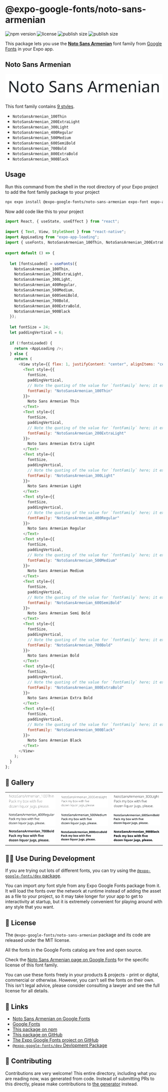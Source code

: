 # @expo-google-fonts/noto-sans-armenian

![npm version](https://flat.badgen.net/npm/v/@expo-google-fonts/noto-sans-armenian)
![license](https://flat.badgen.net/github/license/expo/google-fonts)
![publish size](https://flat.badgen.net/packagephobia/install/@expo-google-fonts/noto-sans-armenian)
![publish size](https://flat.badgen.net/packagephobia/publish/@expo-google-fonts/noto-sans-armenian)

This package lets you use the [**Noto Sans Armenian**](https://fonts.google.com/specimen/Noto+Sans+Armenian) font family from [Google Fonts](https://fonts.google.com/) in your Expo app.

## Noto Sans Armenian

![Noto Sans Armenian](./font-family.png)

This font family contains [9 styles](#-gallery).

- `NotoSansArmenian_100Thin`
- `NotoSansArmenian_200ExtraLight`
- `NotoSansArmenian_300Light`
- `NotoSansArmenian_400Regular`
- `NotoSansArmenian_500Medium`
- `NotoSansArmenian_600SemiBold`
- `NotoSansArmenian_700Bold`
- `NotoSansArmenian_800ExtraBold`
- `NotoSansArmenian_900Black`

## Usage

Run this command from the shell in the root directory of your Expo project to add the font family package to your project

```sh
npx expo install @expo-google-fonts/noto-sans-armenian expo-font expo-app-loading
```

Now add code like this to your project

```js
import React, { useState, useEffect } from "react";

import { Text, View, StyleSheet } from "react-native";
import AppLoading from "expo-app-loading";
import { useFonts, NotoSansArmenian_100Thin, NotoSansArmenian_200ExtraLight, NotoSansArmenian_300Light, NotoSansArmenian_400Regular, NotoSansArmenian_500Medium, NotoSansArmenian_600SemiBold, NotoSansArmenian_700Bold, NotoSansArmenian_800ExtraBold, NotoSansArmenian_900Black } from '@expo-google-fonts/noto-sans-armenian';

export default () => {

  let [fontsLoaded] = useFonts({
    NotoSansArmenian_100Thin, 
    NotoSansArmenian_200ExtraLight, 
    NotoSansArmenian_300Light, 
    NotoSansArmenian_400Regular, 
    NotoSansArmenian_500Medium, 
    NotoSansArmenian_600SemiBold, 
    NotoSansArmenian_700Bold, 
    NotoSansArmenian_800ExtraBold, 
    NotoSansArmenian_900Black
  });

  let fontSize = 24;
  let paddingVertical = 6;

  if (!fontsLoaded) {
    return <AppLoading />;
  } else {
    return (
      <View style={{ flex: 1, justifyContent: "center", alignItems: "center" }}>
        <Text style={{
          fontSize,
          paddingVertical,
          // Note the quoting of the value for `fontFamily` here; it expects a string!
          fontFamily: "NotoSansArmenian_100Thin"
        }}>
          Noto Sans Armenian Thin
        </Text>
        <Text style={{
          fontSize,
          paddingVertical,
          // Note the quoting of the value for `fontFamily` here; it expects a string!
          fontFamily: "NotoSansArmenian_200ExtraLight"
        }}>
          Noto Sans Armenian Extra Light
        </Text>
        <Text style={{
          fontSize,
          paddingVertical,
          // Note the quoting of the value for `fontFamily` here; it expects a string!
          fontFamily: "NotoSansArmenian_300Light"
        }}>
          Noto Sans Armenian Light
        </Text>
        <Text style={{
          fontSize,
          paddingVertical,
          // Note the quoting of the value for `fontFamily` here; it expects a string!
          fontFamily: "NotoSansArmenian_400Regular"
        }}>
          Noto Sans Armenian Regular
        </Text>
        <Text style={{
          fontSize,
          paddingVertical,
          // Note the quoting of the value for `fontFamily` here; it expects a string!
          fontFamily: "NotoSansArmenian_500Medium"
        }}>
          Noto Sans Armenian Medium
        </Text>
        <Text style={{
          fontSize,
          paddingVertical,
          // Note the quoting of the value for `fontFamily` here; it expects a string!
          fontFamily: "NotoSansArmenian_600SemiBold"
        }}>
          Noto Sans Armenian Semi Bold
        </Text>
        <Text style={{
          fontSize,
          paddingVertical,
          // Note the quoting of the value for `fontFamily` here; it expects a string!
          fontFamily: "NotoSansArmenian_700Bold"
        }}>
          Noto Sans Armenian Bold
        </Text>
        <Text style={{
          fontSize,
          paddingVertical,
          // Note the quoting of the value for `fontFamily` here; it expects a string!
          fontFamily: "NotoSansArmenian_800ExtraBold"
        }}>
          Noto Sans Armenian Extra Bold
        </Text>
        <Text style={{
          fontSize,
          paddingVertical,
          // Note the quoting of the value for `fontFamily` here; it expects a string!
          fontFamily: "NotoSansArmenian_900Black"
        }}>
          Noto Sans Armenian Black
        </Text>
      </View>
    );
  }
};
```

## 🔡 Gallery


||||
|-|-|-|
|![NotoSansArmenian_100Thin](./NotoSansArmenian_100Thin.ttf.png)|![NotoSansArmenian_200ExtraLight](./NotoSansArmenian_200ExtraLight.ttf.png)|![NotoSansArmenian_300Light](./NotoSansArmenian_300Light.ttf.png)||
|![NotoSansArmenian_400Regular](./NotoSansArmenian_400Regular.ttf.png)|![NotoSansArmenian_500Medium](./NotoSansArmenian_500Medium.ttf.png)|![NotoSansArmenian_600SemiBold](./NotoSansArmenian_600SemiBold.ttf.png)||
|![NotoSansArmenian_700Bold](./NotoSansArmenian_700Bold.ttf.png)|![NotoSansArmenian_800ExtraBold](./NotoSansArmenian_800ExtraBold.ttf.png)|![NotoSansArmenian_900Black](./NotoSansArmenian_900Black.ttf.png)||


## 👩‍💻 Use During Development

If you are trying out lots of different fonts, you can try using the [`@expo-google-fonts/dev` package](https://github.com/expo/google-fonts/tree/master/font-packages/dev#readme).

You can import _any_ font style from any Expo Google Fonts package from it. It will load the fonts over the network at runtime instead of adding the asset as a file to your project, so it may take longer for your app to get to interactivity at startup, but it is extremely convenient for playing around with any style that you want.


## 📖 License

The `@expo-google-fonts/noto-sans-armenian` package and its code are released under the MIT license.

All the fonts in the Google Fonts catalog are free and open source.

Check the [Noto Sans Armenian page on Google Fonts](https://fonts.google.com/specimen/Noto+Sans+Armenian) for the specific license of this font family.

You can use these fonts freely in your products & projects - print or digital, commercial or otherwise. However, you can't sell the fonts on their own. This isn't legal advice, please consider consulting a lawyer and see the full license for all details.

## 🔗 Links

- [Noto Sans Armenian on Google Fonts](https://fonts.google.com/specimen/Noto+Sans+Armenian)
- [Google Fonts](https://fonts.google.com/)
- [This package on npm](https://www.npmjs.com/package/@expo-google-fonts/noto-sans-armenian)
- [This package on GitHub](https://github.com/expo/google-fonts/tree/master/font-packages/noto-sans-armenian)
- [The Expo Google Fonts project on GitHub](https://github.com/expo/google-fonts)
- [`@expo-google-fonts/dev` Devlopment Package](https://github.com/expo/google-fonts/tree/master/font-packages/dev)

## 🤝 Contributing

Contributions are very welcome! This entire directory, including what you are reading now, was generated from code. Instead of submitting PRs to this directly, please make contributions to [the generator](https://github.com/expo/google-fonts/tree/master/packages/generator) instead.
